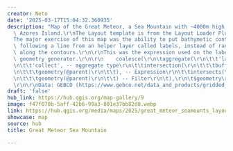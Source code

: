 ```yaml
---
creator: Neto
date: '2025-03-17T15:04:32.360935'
description: "Map of the Great Meteor, a Sea Mountain with ~4000m high, nearby the\
  \ Azores Island.\r\nThe Layout template is from the Layout Loader Plugin\r\n\r\n\
  The major exercise of this map was the ability to put bathymetic contours labels\
  \ following a line from an helper layer called labels, instead of randomly place\
  \ along the contours.\r\n\r\nThis was the expression used on the labels placement\
  \ geometry generator.\r\n\r\n    coalesce(\r\n\taggregate(\r\n\t\t'labels', -- layer\r\
  \n\t\t'collect', -- aggregate type\r\n\t\tintersection(\r\n\t\t\tbuffer($geometry,3000),\r\
  \n\t\t\tgeometry(@parent)\r\n\t\t), -- Expression\r\n\t\tintersects(\r\n\t\t\t$geometry,\r\
  \n\t\t\tgeometry(@parent)\r\n\t\t) -- Filter\r\n\t),\r\n\t$geometry\r\n    )\r\n\
  \r\n\r\nData: GEBCO (https://www.gebco.net/data_and_products/gridded_bathymetry_data/)"
draft: 'false'
hub_link: https://hub.qgis.org/map-gallery/9
image: f47f070b-5aff-42b6-99a3-801e37bb82d8.webp
link: https://hub.qgis.org/media/maps/2025/great_meteor_seamounts_layout.png
showcase: map
source: hub
title: Great Meteor Sea Mountain

---
```

